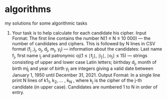 # algorithms
my solutions for some algorithmic tasks
1) Your task is to help calculate for each candidate his cipher. 
Input Format:
The first line contains the number N(1 ≤ N ≤ 10 000) — the number of candidates and ciphers.
This is followed by N lines in CSV format (f<sub>j</sub> ,i<sub>j</sub>, o<sub>j</sub>, d<sub>j</sub>, m<sub>j</sub>, y<sub>j</sub>) — information about the candidates: Last name f<sub>j</sub>, first name i<sub>j</sub> and patronymic oj(1 ≤ ∣f<sub>j</sub>∣, ∣i<sub>j</sub>∣, ∣o<sub>j</sub>∣ ≤ 15) — strings consisting of upper and lower case Latin letters; birthday d<sub>j</sub>, month of birth mj<sub>j</sub> and year of birth y<sub>j</sub> are integers giving a valid date between January 1, 1950 until December 31, 2021.
Output Format:
In a single line print N lines of k1<sub>1</sub>, k<sub>2</sub>, … , k<sub>N</sub> , where k<sub>j</sub> is the cipher of the j-th candidate (in upper case). Candidates are numbered 1 to N in order of entry.
